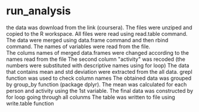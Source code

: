 # run_analysis

the data was download from the link (coursera). 
The files were unziped and copied to the R workspace. 
All files were read using read.table command. 
The data were merged using data.frame command and then rbind command. 
The names of variables were read from the file.  
The colums names of merged data.frames were changed according to the names read from the file
The second column "activity" was recoded (the numbers were substituted with descriptive names using for loop)
The data that contains mean and std deviation were extracted from the all data. grepl function was used to check column names
The obtained data was grouped by group_by function (package dplyr). 
The mean was calculated for each person and activity using the 1st variable. 
The final data was constructed by for loop going through all colunms
The table was written to file using write.table function



